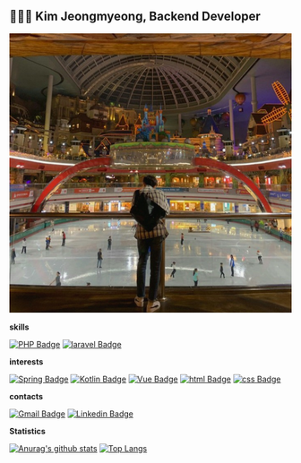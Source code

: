 ## 🧑🏻‍💻 Kim Jeongmyeong, Backend Developer

  <div align=center>

  ![image](https://github.com/JeongmyeongzZ/JeongmyeongzZ/blob/main/main.jpeg?raw=true)

  </div>

**skills**

[![PHP Badge](https://img.shields.io/badge/PHP-777BB4?style=flat-square&logo=PHP&logoColor=white)](https://php.net)
[![laravel Badge](https://img.shields.io/badge/Laravel-FF2D20?style=flat-square&logo=Laravel&logoColor=white)](https://laravel.com/)

**interests**

[![Spring Badge](https://img.shields.io/badge/Spring-6DB33F?style=flat-square&logo=spring&logoColor=white)](https://spring.io/)
[![Kotlin Badge](https://img.shields.io/badge/Kotlin-0095D5?style=flat-square&logo=Kotlin&logoColor=white)](https://kotlinlang.org/)
[![Vue Badge](https://img.shields.io/badge/Vue-4FC08D?style=flat-square&logo=vue.js&logoColor=white)](https://vuejs.org/)
[![html Badge](https://img.shields.io/badge/HTML5-E34F26?style=flat-square&logo=html5&logoColor=white)](#)
[![css Badge](https://img.shields.io/badge/CSS3-1572B6?style=flat-square&logo=css3&logoColor=white)](#)
  
**contacts**

[![Gmail Badge](https://img.shields.io/badge/Gmail-D14836?style=flat-square&logo=gmail&logoColor=white)](mailto:kimbym23@gmail.com)
[![Linkedin Badge](https://img.shields.io/badge/-LinkedIn-blue?style=flat-square&logo=Linkedin&logoColor=white)](https://www.linkedin.com/in/정명-김-5549721b4/)


**Statistics**

[![Anurag's github stats](https://github-readme-stats.vercel.app/api?username=jeongmyeongzz)](https://github.com/anuraghazra/github-readme-stats)
[![Top Langs](https://github-readme-stats.vercel.app/api/top-langs/?username=jeongmyeongzz&layout=compact)](https://github.com/anuraghazra/github-readme-stats)
